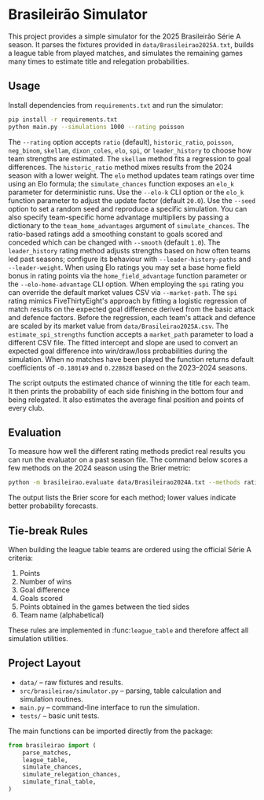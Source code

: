 # Brasileirão Simulator

This project provides a simple simulator for the 2025 Brasileirão Série A season. It parses the fixtures provided in `data/Brasileirao2025A.txt`, builds a league table from played matches, and simulates the remaining games many times to estimate title and relegation probabilities.

## Usage

Install dependencies from `requirements.txt` and run the simulator:

```bash
pip install -r requirements.txt
python main.py --simulations 1000 --rating poisson
```

The `--rating` option accepts `ratio` (default), `historic_ratio`, `poisson`,
`neg_binom`, `skellam`, `dixon_coles`, `elo`, `spi`, or `leader_history` to choose how team
strengths are estimated. The `skellam` method fits a regression to goal
differences. The `historic_ratio` method
mixes results from the 2024 season with a lower weight. The `elo` method
updates team ratings over time using an Elo formula; the `simulate_chances`
function exposes an `elo_k` parameter for deterministic runs. Use the
`--elo-k` CLI option or the `elo_k` function parameter to adjust the update
factor (default `20.0`). Use the `--seed` option to set a random seed and
reproduce a specific simulation. You can also specify team-specific home
advantage multipliers by passing a dictionary to the `team_home_advantages`
argument of `simulate_chances`. The ratio-based ratings add a smoothing constant
to goals scored and conceded which can be changed with `--smooth` (default
`1.0`). The `leader_history` rating method adjusts
strengths based on how often teams led past seasons; configure its behaviour
with `--leader-history-paths` and `--leader-weight`. When using Elo ratings you
may set a base home field bonus in rating points via the `home_field_advantage`
function parameter or the `--elo-home-advantage` CLI option. When employing the
`spi` rating you can override the default market values CSV via
`--market-path`.
The `spi` rating mimics FiveThirtyEight's approach by fitting a logistic
regression of match results on the expected goal difference derived from the
basic attack and defence factors. Before the regression, each team's attack and
defence are scaled by its market value from `data/Brasileirao2025A.csv`.  The
`estimate_spi_strengths` function accepts a ``market_path`` parameter to load a
different CSV file.  The fitted intercept and slope are used to convert an
expected goal difference into win/draw/loss probabilities during the
simulation. When no matches have been played the function returns default
coefficients of ``-0.180149`` and ``0.228628`` based on the 2023–2024 seasons.

The script outputs the estimated chance of winning the title for each team. It then prints the probability of each side finishing in the bottom four and being relegated.
It also estimates the average final position and points of every club.

## Evaluation

To measure how well the different rating methods predict real results you can run
the evaluator on a past season file.  The command below scores a few methods on
the 2024 season using the Brier metric:

```bash
python -m brasileirao.evaluate data/Brasileirao2024A.txt --methods ratio poisson elo
```

The output lists the Brier score for each method; lower values indicate better
probability forecasts.

## Tie-break Rules

When building the league table teams are ordered using the official Série A
criteria:

1. Points
2. Number of wins
3. Goal difference
4. Goals scored
5. Points obtained in the games between the tied sides
6. Team name (alphabetical)

These rules are implemented in :func:`league_table` and therefore affect all
simulation utilities.

## Project Layout

- `data/` – raw fixtures and results.
- `src/brasileirao/simulator.py` – parsing, table calculation and simulation routines.
- `main.py` – command-line interface to run the simulation.
- `tests/` – basic unit tests.

The main functions can be imported directly from the package:

```python
from brasileirao import (
    parse_matches,
    league_table,
    simulate_chances,
    simulate_relegation_chances,
    simulate_final_table,
)
```
